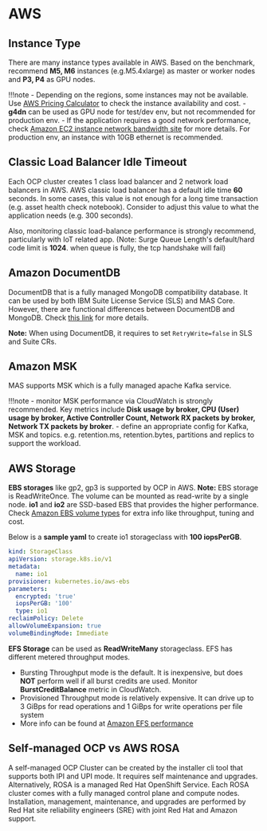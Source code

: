 # AWS

## Instance Type

There are many instance types available in AWS. Based on the benchmark, recommend **M5, M6** instances (e.g.M5.4xlarge) as master or worker nodes and **P3, P4** as GPU nodes. 

!!!note
    - Depending on the regions, some instances may not be available. Use [AWS Pricing Calculator](https://calculator.aws/#/) to check the instance availability and cost. 
    - **g4dn** can be used as GPU node for test/dev env, but not recommended for production env.
    - If the application requires a good network performance, check [Amazon EC2 instance network bandwidth site](https://docs.aws.amazon.com/AWSEC2/latest/UserGuide/general-purpose-instances.html#general-purpose-network-performance) for more details. For production env, an instance with 10GB ethernet is recommended. 

## Classic Load Balancer Idle Timeout

Each OCP cluster creates 1 class load balancer and 2 network load balancers in AWS. AWS classic load balancer has a default idle time **60** seconds. In some cases, this value is not enough for a long time transaction (e.g. asset health check notebook). Consider to adjust this value to what the application needs (e.g. 300 seconds).

Also, monitoring classic load-balance performance is strongly recommend, particularly with IoT related app. (Note: Surge Queue Length's default/hard code limit is **1024**. when queue is fully, the tcp handshake will fail)


## Amazon DocumentDB

 DocumentDB that is a fully managed MongoDB compatibility database. It can be used by both IBM Suite License Service (SLS) and MAS Core. However, there are functional differences between DocumentDB and MongoDB. Check [this link](https://docs.aws.amazon.com/documentdb/latest/developerguide/functional-differences.html) for more details.
 
 **Note:** When using DocumentDB, it requires to set `RetryWrite=false` in SLS and Suite CRs. 

## Amazon MSK 

MAS supports MSK which is a fully managed apache Kafka service. 

!!!note
    - monitor MSK performance via CloudWatch is strongly recommended. Key metrics include **Disk usage by broker, CPU (User) usage by broker, Active Controller Count, Network RX packets by broker, Network TX packets by broker**.
    - define an appropriate config for Kafka, MSK and topics. e.g. retention.ms, retention.bytes, partitions and replics to support the workload.



## AWS Storage

**EBS storages** like gp2, gp3 is supported by OCP in AWS. **Note:** EBS storage is ReadWriteOnce. The volume can be mounted as read-write by a single node. **io1** and **io2** are SSD-based EBS that provides the higher performance. Check [Amazon EBS volume types](https://aws.amazon.com/ebs/volume-types/) for extra info like throughput, tuning and cost. 

Below is a **sample yaml** to create io1 storageclass with **100 iopsPerGB**. 

```yaml
kind: StorageClass
apiVersion: storage.k8s.io/v1
metadata:
  name: io1
provisioner: kubernetes.io/aws-ebs
parameters:
  encrypted: 'true'
  iopsPerGB: '100'
  type: io1
reclaimPolicy: Delete
allowVolumeExpansion: true
volumeBindingMode: Immediate
```


**EFS Storage** can be used as **ReadWriteMany** storageclass. EFS has different metered throughput modes.
    
- Bursting Throughput mode is the default. It is inexpensive, but does **NOT** perform well if all burst credits are used. Monitor **BurstCreditBalance** metric in CloudWatch. 
- Provisioned Throughput mode is relatively expensive. It can drive up to 3 GiBps for read operations and 1 GiBps for write operations per file system
- More info can be found at [Amazon EFS performance](https://docs.aws.amazon.com/efs/latest/ug/performance.html)

## Self-managed OCP vs AWS ROSA 

A self-managed OCP Cluster can be created by the installer cli tool that supports both IPI and UPI mode. It requires self maintenance and upgrades. Alternatively, ROSA is a managed Red Hat OpenShift Service. Each ROSA cluster comes with a fully managed control plane and compute nodes. Installation, management, maintenance, and upgrades are performed by Red Hat site reliability engineers (SRE) with joint Red Hat and Amazon support.



